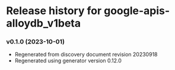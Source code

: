 # Release history for google-apis-alloydb_v1beta

### v0.1.0 (2023-10-01)

* Regenerated from discovery document revision 20230918
* Regenerated using generator version 0.12.0

